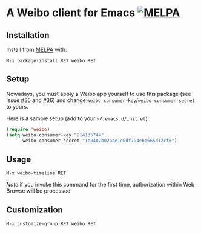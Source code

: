 # A Weibo client for Emacs [![MELPA](http://melpa.org/packages/weibo-badge.svg)](http://melpa.org/#/weibo)

## Installation

Install from [MELPA](http://melpa.org/) with:

    M-x package-install RET weibo RET

## Setup

Nowadays, you must apply a Weibo app yourself to use this package (see
issue [#35](https://github.com/austin-----/weibo.emacs/issues/35) and
[#36](https://github.com/austin-----/weibo.emacs/issues/36)) and
change `weibo-consumer-key`/`weibo-consumer-secret` to yours.

Here is a sample setup (add to your `~/.emacs.d/init.el`):

```lisp
(require 'weibo)
(setq weibo-consumer-key "214135744"
      weibo-consumer-secret "1e0487b02bae1e0df794ebb665d12cf6")
```

## Usage

    M-x weibo-timeline RET

*Note* if you invoke this command for the first time, authorization
 within Web Browse will be processed.

## Customization

    M-x customize-group RET weibo RET
